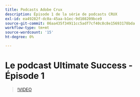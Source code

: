 ```yaml
---
title: Podcasts Adobe Crux
description: Épisode 1 de la série de podcasts CRUX
exl-id: ea49282f-dc0a-45aa-b1ec-9d108209bce9
source-git-commit: 06aa435f34911cc5adf7cf40c8c8e15693178bda
workflow-type: tm+mt
source-wordcount: '15'
ht-degree: 0%

---
```


# Le podcast Ultimate Success - Épisode 1

>[!VIDEO](https://video.tv.adobe.com/v/3428393?quality=12learn=on)

